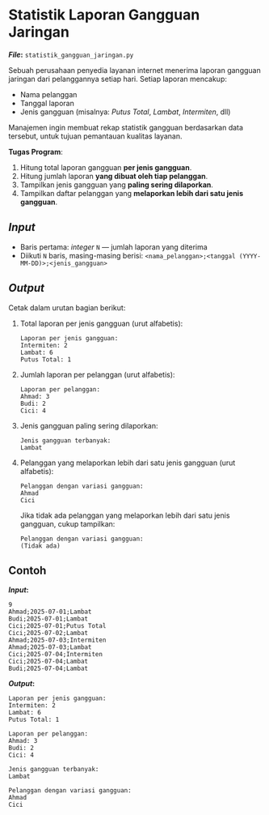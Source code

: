 # Statistik Laporan Gangguan Jaringan

**_File_:** `statistik_gangguan_jaringan.py`

Sebuah perusahaan penyedia layanan internet menerima laporan gangguan jaringan dari pelanggannya setiap hari. Setiap laporan mencakup:

* Nama pelanggan
* Tanggal laporan
* Jenis gangguan (misalnya: *Putus Total*, *Lambat*, *Intermiten*, dll)

Manajemen ingin membuat rekap statistik gangguan berdasarkan data tersebut, untuk tujuan pemantauan kualitas layanan.

**Tugas Program**:

1. Hitung total laporan gangguan **per jenis gangguan**.
2. Hitung jumlah laporan **yang dibuat oleh tiap pelanggan**.
3. Tampilkan jenis gangguan yang **paling sering dilaporkan**.
4. Tampilkan daftar pelanggan yang **melaporkan lebih dari satu jenis gangguan**.

## _Input_

* Baris pertama: _integer_ `N` — jumlah laporan yang diterima
* Diikuti `N` baris, masing-masing berisi:
  `<nama_pelanggan>;<tanggal (YYYY-MM-DD)>;<jenis_gangguan>`

## _Output_

Cetak dalam urutan bagian berikut:

1. Total laporan per jenis gangguan (urut alfabetis):

    ```
    Laporan per jenis gangguan:
    Intermiten: 2
    Lambat: 6
    Putus Total: 1
    ```

2. Jumlah laporan per pelanggan (urut alfabetis):

    ```
    Laporan per pelanggan:
    Ahmad: 3
    Budi: 2
    Cici: 4
    ```

3. Jenis gangguan paling sering dilaporkan:

    ```
    Jenis gangguan terbanyak:
    Lambat
    ```

4. Pelanggan yang melaporkan lebih dari satu jenis gangguan (urut alfabetis):

    ```
    Pelanggan dengan variasi gangguan:
    Ahmad
    Cici
    ```

    Jika tidak ada pelanggan yang melaporkan lebih dari satu jenis gangguan, cukup tampilkan:

    ```
    Pelanggan dengan variasi gangguan:
    (Tidak ada)
    ```

## Contoh

**_Input_:**

```
9
Ahmad;2025-07-01;Lambat
Budi;2025-07-01;Lambat
Cici;2025-07-01;Putus Total
Cici;2025-07-02;Lambat
Ahmad;2025-07-03;Intermiten
Ahmad;2025-07-03;Lambat
Cici;2025-07-04;Intermiten
Cici;2025-07-04;Lambat
Budi;2025-07-04;Lambat
```

**_Output_:**

```
Laporan per jenis gangguan:
Intermiten: 2
Lambat: 6
Putus Total: 1

Laporan per pelanggan:
Ahmad: 3
Budi: 2
Cici: 4

Jenis gangguan terbanyak:
Lambat

Pelanggan dengan variasi gangguan:
Ahmad
Cici
```
